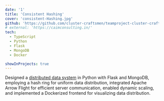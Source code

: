 ```yaml
---
date: '1'
title: 'Consistent Hashing'
cover: 'consistent-Hashing.jpg'
github: 'https://github.com/cluster-craftsmen/teamproject-cluster-craftsmen'
# external: 'https://caimconsulting.in/'
tech:
  - TypeScript
  - Python
  - Flask
  - MongoDB
  - Docker

showInProjects: true
---
```

Designed a [distributed data system](https://github.com/cluster-craftsmen/teamproject-cluster-craftsmen) in Python with Flask and MongoDB, employing a hash ring for uniform data
distribution, integrated Apache Arrow Flight for efficient server communication, enabled dynamic scaling, and implemented a Dockerized frontend for visualizing data distribution.


